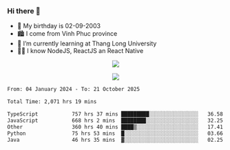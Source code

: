 ### Hi there 👋
- 🎂 My birthday is 02-09-2003
- 🏙️ I come from Vinh Phuc province
- 🌱 I’m currently learning at Thang Long University
- 🧑‍💻 I know NodeJS, ReactJS an React Native
<p align="center"><img src="https://github-readme-stats.vercel.app/api?username=tmquang0209&show_icons=true&theme=gradient"></p>
<p align="center"><img src="https://github-readme-stats.vercel.app/api/top-langs/?username=tmquang0209&hide=scss,css&langs_count=10"></p>
<!--START_SECTION:waka-->

```txt
From: 04 January 2024 - To: 21 October 2025

Total Time: 2,071 hrs 19 mins

TypeScript           757 hrs 37 mins █████████░░░░░░░░░░░░░░░░   36.58 %
JavaScript           668 hrs 2 mins  ████████░░░░░░░░░░░░░░░░░   32.25 %
Other                360 hrs 40 mins ████▒░░░░░░░░░░░░░░░░░░░░   17.41 %
Python               75 hrs 53 mins  █░░░░░░░░░░░░░░░░░░░░░░░░   03.66 %
Java                 46 hrs 35 mins  ▓░░░░░░░░░░░░░░░░░░░░░░░░   02.25 %
```

<!--END_SECTION:waka-->
